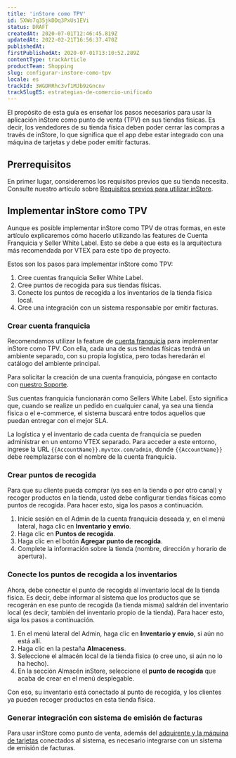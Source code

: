 ```yaml
---
title: 'inStore como TPV'
id: 5XWo7q35jkDDq3PxUs1EVi
status: DRAFT
createdAt: 2020-07-01T12:46:45.819Z
updatedAt: 2022-02-21T16:56:37.470Z
publishedAt: 
firstPublishedAt: 2020-07-01T13:10:52.289Z
contentType: trackArticle
productTeam: Shopping
slug: configurar-instore-como-tpv
locale: es
trackId: 3WGDRRhc3vf1MJb9zGncnv
trackSlugES: estrategias-de-comercio-unificado
---
```


El propósito de esta guía es enseñar los pasos necesarios para usar la aplicación inStore como punto de venta (TPV) en sus tiendas físicas. Es decir, los vendedores de su tienda física deben poder cerrar las compras a través de inStore, lo que significa que el app debe estar integrado con una máquina de tarjetas y debe poder emitir facturas.

## Prerrequisitos

En primer lugar, consideremos los requisitos previos que su tienda necesita. Consulte nuestro artículo sobre [Requisitos previos para utilizar inStore](https://help.vtex.com/es/tracks/instore-primeros-pasos-y-configuracion--zav76TFEZlAjnyBVL5tRc/1wtAanSRA3g2316dw7bw8u "Requisitos previos para utilizar inStore").

## Implementar inStore como TPV

<div class="alert alert-info">
Aunque es posible implementar inStore como TPV de otras formas, en este artículo explicaremos cómo hacerlo utilizando las features de Cuenta Franquicia y Seller White Label. Esto se debe a que esta es la arquitectura más recomendada por VTEX para este tipo de proyecto.
</div>

Estos son los pasos para implementar inStore como TPV:

1. Cree cuentas franquicia Seller White Label.
2. Cree puntos de recogida para sus tiendas físicas.
3. Conecte los puntos de recogida a los inventarios de la tienda física local.
4. Cree una integración con un sistema responsable por emitir facturas.

### Crear cuenta franquicia

Recomendamos utilizar la feature de [cuenta franquicia](https://help.vtex.com/es/tutorial/definicoes-de-conta-franquia-e-seller-white-label) para implementar inStore como TPV. Con ella, cada una de sus tiendas físicas tendrá un ambiente separado, con su propia logística, pero todas heredarán el catálogo del ambiente principal.

Para solicitar la creación de una cuenta franquicia,  póngase en contacto con [nuestro Soporte](https://support.vtex.com/hc/es-419/requests).

Sus cuentas franquicia funcionarán como Sellers White Label. Esto significa que, cuando se realize un pedido en cualquier canal, ya sea una tienda física o el e-commerce, el sistema buscará entre todos aquellos que puedan entregar con el mejor SLA.

La logística y el inventario de cada cuenta de franquicia se pueden administrar en un entorno VTEX separado. Para acceder a este entorno, ingrese la URL `{{AccountName}}.myvtex.com/admin`, donde `{{AccountName}}` debe reemplazarse con el nombre de la cuenta franquicia.

### Crear puntos de recogida

Para que su cliente pueda comprar (ya sea en la tienda o por otro canal) y recoger productos en la tienda, usted debe configurar tiendas físicas como puntos de recogida. Para hacer esto, siga los pasos a continuación.

1. Inicie sesión en el Admin de la cuenta franquicia deseada y, en el menú lateral, haga clic en __Inventario y envío__.
2. Haga clic en __Puntos de recogida__.
3. Haga clic en el botón __Agregar punto de recogida__.
4. Complete la información sobre la tienda (nombre, dirección y horario de apertura).

### Conecte los puntos de recogida a los inventarios

Ahora, debe conectar el punto de recogida al inventario local de la tienda física. Es decir, debe informar al sistema que los productos que se recogerán en ese punto de recogida (la tienda misma) saldrán del inventario local (es decir, también del inventario propio de la tienda). Para hacer esto, siga los pasos a continuación.

1. En el menú lateral del Admin, haga clic en __Inventario y envío__, si aún no está allí.
2. Haga clic en la pestaña __Almaceness__.
3. Seleccione el almacén local de la tienda física (o cree uno, si aún no lo ha hecho).
4. En la sección Almacén inStore, seleccione el __punto de recogida__ que acaba de crear en el menú desplegable.

Con eso, su inventario está conectado al punto de recogida, y los clientes ya pueden recoger productos en esta tienda física.

### Generar integración con sistema de emisión de facturas

Para usar inStore como punto de venta, además del [adquirente y la máquina de tarjetas](https://help.vtex.com/es/tracks/instore-payments--43B4Nr7uZva5UdwWEt3PEy) conectados al sistema, es necesario integrarse con un sistema de emisión de facturas.
